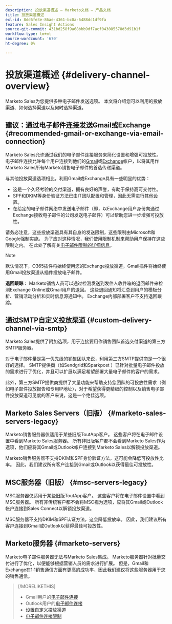 ```yaml
---
description: 投放渠道概述 — Marketo文档 — 产品文档
title: 投放渠道概述
exl-id: 8dd6fe3e-86ae-4361-bc0a-6488dc1df9fa
feature: Sales Insight Actions
source-git-commit: 431bd258f9a68bbb9df7acf043085578d3d91b1f
workflow-type: tm+mt
source-wordcount: '670'
ht-degree: 0%

---
```


# 投放渠道概述 {#delivery-channel-overview}

Marketo Sales为您提供多种电子邮件发送选项。 本文将介绍您可以利用的投放渠道、如何选择渠道以及何时选择渠道。

## 建议：通过电子邮件连接发送Gmail或Exchange {#recommended-gmail-or-exchange-via-email-connection}

Marketo Sales允许通过我们的电子邮件连接服务来简化设置和增强可投放性。 电子邮件连接允许每个用户连接到他们的[Gmail](/help/marketo/product-docs/marketo-sales-connect/email-plugins/gmail/email-connection-for-gmail-users.md)或[Exchange](/help/marketo/product-docs/marketo-sales-connect/email-plugins/msc-for-outlook/email-connection-for-outlook-users.md)帐户，以将其用作Marketo Sales所有Marketo销售电子邮件的首选传递渠道。

与其他投放渠道选项相比，利用Gmail或Exchange具有一些明显的优势：

* 这是一个久经考验的交付渠道，拥有良好的声誉，有助于保持高可交付性。
* SPF和DKIM等身份验证方法已由IT团队配置和管理，因此无需进行其他设置。
* 在给定的电子邮件网络中发送电子邮件（即，以Exchange用户身份向通过Exchange接收电子邮件的公司发送电子邮件）可以帮助您进一步增强可投放性。

请务必注意，这些投放渠道具有其自身的发送限制，这些限制由Microsoft和Google强制实施。 为了应对这种情况，我们使用限制机制来帮助用户保持在这些限制之内。 在此处了解有关[电子邮件限制的详细信息](/help/marketo/product-docs/marketo-sales-connect/email/email-delivery/email-connection-throttling.md)。

>[!NOTE]
>
>默认情况下，O365插件将始终使用您的Exchange投放渠道，Gmail插件将始终使用Gmail投放渠道从插件投放电子邮件。

**退回跟踪**： Marketo销售人员可以通过检测发送到发件人收件箱的退回邮件来检测Exchange Online或Gmail用户的退回。 这些退回通知将汇总到用户的模板分析、营销活动分析和实时信息源通知中。 Exchange内部部署客户不支持退回跟踪。

## 通过SMTP自定义投放渠道 {#custom-delivery-channel-via-smtp}

Marketo Sales提供了附加选项，用于连接要用作销售团队首选交付渠道的第三方SMTP服务器。

对于电子邮件量是第一优先级的销售团队来说，利用第三方SMTP提供商是一个很好的选择。 SMTP提供商（如Sendgrid和Sparkpost ）已针对批量电子邮件投放的需求进行了优化，并且可以扩展以满足希望部署大量电子邮件的客户的需求。

此外，第三方SMTP提供商提供了大量功能来帮助支持您团队的可投放性需求（例如电子邮件投放报告和专用IP地址），对于希望获得更精细的控制以及销售电子邮件投放渠道可见度的客户来说，这是一个绝佳选项。

## Marketo Sales Servers（旧版） {#marketo-sales-servers-legacy}

Marketo销售服务器仅适用于某些旧版ToutApp客户。 这些客户将在电子邮件设置中看到Marketo Sales服务器。 所有非旧版客户都不会看到Marketo Sales作为选项，他们应将其Gmail或Outlook帐户连接到Marketo Sales以解锁投放渠道。

Marketo销售服务器不支持DKIM和SPF身份验证方法，这可能会降低可投放性比率。 因此，我们建议所有客户连接到Gmail或Outlook以获得最佳可投放性。

## MSC服务器（旧版） {#msc-servers-legacy}

MSC服务器仅适用于某些旧版ToutApp客户。 这些客户将在电子邮件设置中看到MSC服务器。 所有非传统客户都不会将MSC视为选项，应将其Gmail或Outlook帐户连接到Sales Connect以解锁投放渠道。

MSC服务器不支持DKIM和SPF认证方法，这会降低投放率。 因此，我们建议所有客户连接到Gmail或Outlook以获得最佳可投放性。

## Marketo服务器 {#marketo-servers}

Marketo电子邮件服务器无法与Marketo Sales集成。 Marketo服务器针对批量交付进行了优化，以便能够根据营销人员的需求进行扩展。 但是，Gmail和Exchange在1:1销售通信方面有更高的成功率，因此我们建议将这些服务器用于您的销售通信。

>[!MORELIKETHIS]
>
>* Gmail用户的[电子邮件连接](/help/marketo/product-docs/marketo-sales-connect/email-plugins/gmail/email-connection-for-gmail-users.md)
>* Outlook用户的[电子邮件连接](/help/marketo/product-docs/marketo-sales-connect/email-plugins/msc-for-outlook/email-connection-for-outlook-users.md)
>* [设置自定义投放渠道](/help/marketo/product-docs/marketo-sales-connect/email/email-delivery/setting-up-a-custom-delivery-channel.md)
>* [电子邮件连接限制](/help/marketo/product-docs/marketo-sales-connect/email/email-delivery/email-connection-throttling.md)
